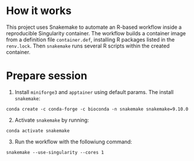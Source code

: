 # How it works
This project uses Snakemake to automate an R-based workflow inside a reproducible Singularity container. The workflow builds a container image from a definition file `container.def`, installing R packages listed in the `renv.lock`. Then `snakemake` runs several R scripts within the created container. 

# Prepare session
1. Install `miniforge3` and `apptainer` using default params. The install `snakemake`:
```shell
conda create -c conda-forge -c bioconda -n snakemake snakemake=9.10.0
```

2. Activate `snakemake` by running:
```shell
conda activate snakemake
```

3. Run the workflow with the followiung command:
```shell
snakemake --use-singularity --cores 1
```